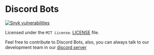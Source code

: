 # Discord Bots
[![Snyk vulnerabilities](https://img.shields.io/snyk/vulnerabilities/github/DiscordBots-lol/website?logo=snyk)](https://snyk.io/test/github/DiscordBots-lol/website)

Licensed under the ``MIT License``. [LICENSE](https://github.com/DiscordBots-lol/website/blob/main/LICENSE) file.

Feel free to contribute to Discord Bots, also, you can always talk to our development team in our [discord server](https://discord.gg/4dRtABVB8Z)

